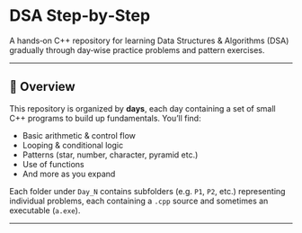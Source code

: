 # DSA Step‑by‑Step

A hands‑on C++ repository for learning Data Structures & Algorithms (DSA) gradually through day‑wise practice problems and pattern exercises.

---

## 🧩 Overview

This repository is organized by **days**, each day containing a set of small C++ programs to build up fundamentals. You’ll find:

- Basic arithmetic & control flow  
- Looping & conditional logic  
- Patterns (star, number, character, pyramid etc.)  
- Use of functions  
- And more as you expand

Each folder under `Day_N` contains subfolders (e.g. `P1`, `P2`, etc.) representing individual problems, each containing a `.cpp` source and sometimes an executable (`a.exe`).

---


